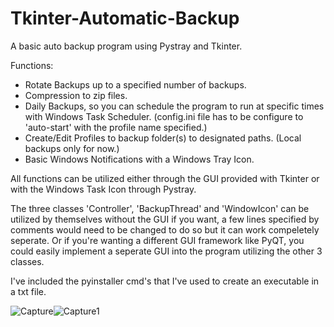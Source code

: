 # Tkinter-Automatic-Backup
A basic auto backup program using Pystray and Tkinter.

Functions:
  - Rotate Backups up to a specified number of backups.
  - Compression to zip files.
  - Daily Backups, so you can schedule the program to run at specific times with Windows Task Scheduler. (config.ini file has to be configure to 'auto-start' with the profile name specified.)
  - Create/Edit Profiles to backup folder(s) to designated paths. (Local backups only for now.)
  - Basic Windows Notifications with a Windows Tray Icon.

All functions can be utilized either through the GUI provided with Tkinter or with the Windows Task Icon through Pystray.

The three classes 'Controller', 'BackupThread' and 'WindowIcon' can be utilized by themselves without the GUI if you want, a few lines specified by comments would need to be changed to do so but it can work compeletely seperate.
Or if you're wanting a different GUI framework like PyQT, you could easily implement a seperate GUI into the program utilizing the other 3 classes.

I've included the pyinstaller cmd's that I've used to create an executable in a txt file.

![Capture](https://github.com/user-attachments/assets/f16c8347-7663-4e1c-8aae-1ba969789aaf)![Capture1](https://github.com/user-attachments/assets/7151ff9a-3043-4bec-81a0-b8709df0552c)
